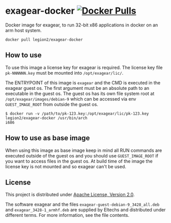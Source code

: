 # exagear-docker [![Docker Pulls](https://img.shields.io/docker/pulls/legion2/exagear-docker)](https://hub.docker.com/r/legion2/exagear-docker)
Docker image for exagear, to run 32-bit x86 applications in docker on an arm host system.

```
docker pull legion2/exagear-docker
```

## How to use
To use this image a license key for exagear is required.
The license key file `pk-NNNNNN.key` must be mounted into `/opt/exagear/lic/`.

The ENTRYPOINT of this image is `exagear` and the CMD is executed in the exagear guest os.
The first argument must be an absolute path to an executable in the guest os.
The guest os has its own file system root at `/opt/exagear/images/debian-9` which can be accessed via env `GUEST_IMAGE_ROOT` from outside the guest os.

```
$ docker run -v /path/to/pk-123.key:/opt/exagear/lic/pk-123.key legion2/exagear-docker /usr/bin/arch
i686
```

## How to use as base image
When using this image as base image keep in mind all RUN commands are executed outside of the guest os and you should use `GUEST_IMAGE_ROOT` if you want to access files in the guest os.
At build time of the image the license key is not mounted and so exagear can't be used.

## License

This project is distributed under [Apache License, Version 2.0](LICENSE).

The software exagear and the files `exagear-guest-debian-9_3428_all.deb` and `exagear_3428-1_armhf.deb` are supplied by Eltechs and distributed under different terms.
For more information, see the file contents. 
